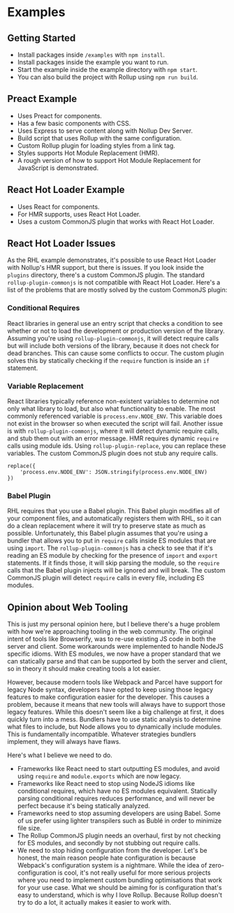 # Examples

## Getting Started

* Install packages inside ```/examples``` with ```npm install```.
* Install packages inside the example you want to run.
* Start the example inside the example directory with ```npm start```.
* You can also build the project with Rollup using ```npm run build```.

## Preact Example

* Uses Preact for components.
* Has a few basic components with CSS.
* Uses Express to serve content along with Nollup Dev Server.
* Build script that uses Rollup with the same configuration.
* Custom Rollup plugin for loading styles from a link tag.
* Styles supports Hot Module Replacement (HMR).
* A rough version of how to support Hot Module Replacement for JavaScript is demonstrated.

## React Hot Loader Example

* Uses React for components.
* For HMR supports, uses React Hot Loader.
* Uses a custom CommonJS plugin that works with React Hot Loader.

## React Hot Loader Issues

As the RHL example demonstrates, it's possible to use React Hot Loader with Nollup's HMR support, but there is issues.
If you look inside the ```plugins``` directory, there's a custom CommonJS plugin. The standard ```rollup-plugin-commonjs``` is not
compatible with React Hot Loader. Here's a list of the problems that are mostly solved by the custom CommonJS plugin:

### Conditional Requires

React libraries in general use an entry script that checks a condition to see whether or not to load the development
or production version of the library. Assuming you're using ```rollup-plugin-commonjs```, it will detect require calls
but will include both versions of the library, because it does not check for dead branches. This can cause some conflicts to occur. 
The custom plugin solves this by statically checking if the ```require``` function is inside an ```if``` statement.

### Variable Replacement

React libraries typically reference non-existent variables to determine not only what library to load, but also what
functionality to enable. The most commonly referenced variable is ```process.env.NODE_ENV```. This variable does not
exist in the browser so when executed the script will fail. Another issue is with ```rollup-plugin-commonjs```, where
it will detect dynamic require calls, and stub them out with an error message. HMR requires dynamic ```require``` calls using
module ids. Using ```rollup-plugin-replace```, you can replace these variables. The custom CommonJS plugin does not stub
any require calls. 

    replace({
        'process.env.NODE_ENV': JSON.stringify(process.env.NODE_ENV)
    })

### Babel Plugin

RHL requires that you use a Babel plugin. This Babel plugin modifies all of your component files, and automatically
registers them with RHL, so it can do a clean replacement where it will try to preserve state as much as possible.
Unfortunately, this Babel plugin assumes that you're using a bundler that allows you to put in ```require``` calls
inside ES modules that are using ```import```. The ```rollup-plugin-commonjs``` has a check to see that if it's reading
an ES module by checking for the presence of ```import``` and ```export``` statements. If it finds those, it will
skip parsing the module, so the ```require``` calls that the Babel plugin injects will be ignored and will break.
The custom CommonJS plugin will detect ```require``` calls in every file, including ES modules.

## Opinion about Web Tooling

This is just my personal opinion here, but I believe there's a huge problem with how we're 
approaching tooling in the web community. The original intent of tools like Browserify, was to re-use existing JS code
in both the server and client. Some workarounds were implemented to handle NodeJS specific idioms. With ES modules, we now
have a proper standard that we can statically parse and that can be supported by both the server and client, so in theory it should make
creating tools a lot easier. 

However, because modern tools like Webpack and Parcel have support for legacy Node syntax, developers have opted to keep 
using those legacy features to make configuration easier for the developer. This causes a problem, because it means that new 
tools will always have to support those legacy features. While this doesn't seem like a big challenge at first, it does quickly
turn into a mess. Bundlers have to use static analysis to determine what files to include, but Node allows you to dynamically
include modules. This is fundamentally incompatible. Whatever strategies bundlers implement, they will always have flaws. 

Here's what I believe we need to do.

* Frameworks like React need to start outputting ES modules, and avoid using ```require``` and ```module.exports``` which are now legacy.
* Frameworks like React need to stop using NodeJS idioms like conditional requires, which have no ES modules equivalent. Statically parsing conditional requires reduces performance, and will never be perfect because it's being statically analyzed. 
* Frameworks need to stop assuming developers are using Babel. Some of us prefer using lighter transpilers such as Bublé in order to minimize file size.
* The Rollup CommonJS plugin needs an overhaul, first by not checking for ES modules, and secondly by not stubbing out require calls. 
* We need to stop hiding configuration from the developer. Let's be honest, the main reason people hate configuration is because Webpack's configuration system is a nightmare. While the idea of zero-configuration is cool, it's not really useful for more serious projects where you need to implement custom bundling optimisations that work for your use case. What we should be aiming for is configuration that's easy to understand, which is why I love Rollup. Because Rollup doesn't try to do a lot, it actually makes it easier to work with.